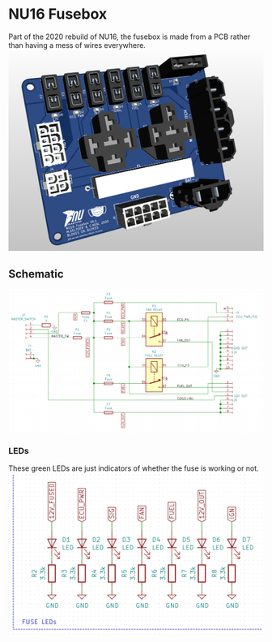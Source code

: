 # NU16 Fusebox
Part of the 2020 rebuild of NU16, the fusebox is made from a PCB rather than having a mess of wires everywhere.
![](docs/poster.png)

## Schematic
![](docs/schematic.png)

### LEDs
These green LEDs are just indicators of whether the fuse is working or not.
![](docs/LEDs.png)

